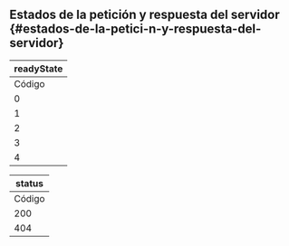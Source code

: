 ## Estados de la petición y respuesta del servidor {#estados-de-la-petici-n-y-respuesta-del-servidor}

| readyState |
| --- |
| Código | Significado |
| 0 | Petición no iniciada |
| 1 | Conexión establecida |
| 2 | Petición recibida |
| 3 | Procesando petición |
| 4 | Petición finalizada y respuesta lista |

| status |
| --- |
| Código | Significado |
| 200 | Correcto |
| 404 | No encontrado |